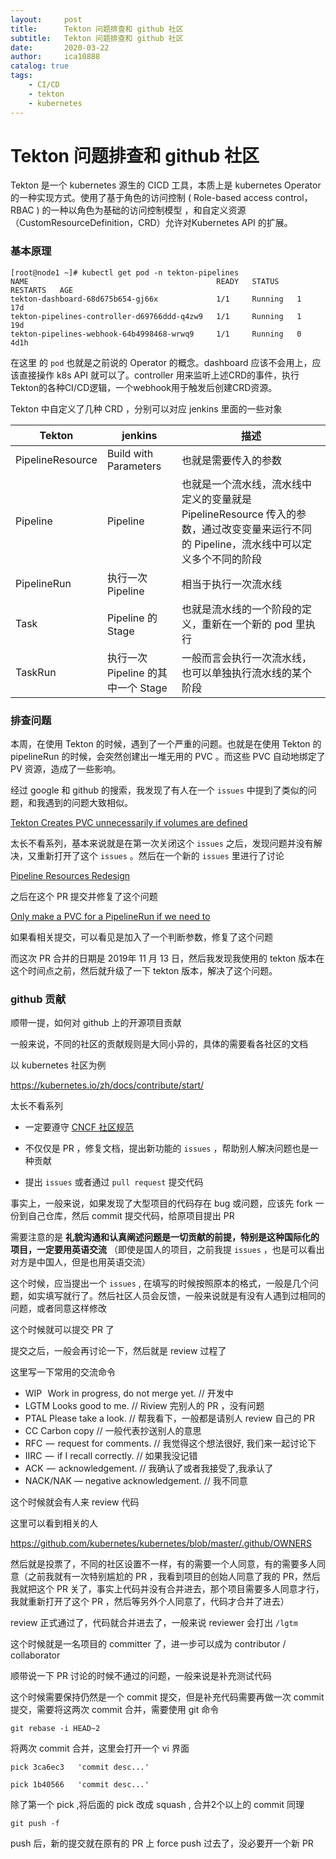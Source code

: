 ```yaml
---
layout:     post
title:      Tekton 问题排查和 github 社区
subtitle:   Tekton 问题排查和 github 社区
date:       2020-03-22
author:     ica10888
catalog: true
tags:
    - CI/CD
    - tekton
    - kubernetes
---
```


# Tekton 问题排查和 github 社区

Tekton 是一个 kubernetes 源生的 CICD 工具，本质上是 kubernetes Operator  的一种实现方式。使用了基于角色的访问控制 ( Role-based access control，RBAC ) 的一种以角色为基础的访问控制模型 ，和自定义资源（CustomResourceDefinition，CRD）允许对Kubernetes API 的扩展。

### 基本原理

``` shell
[root@node1 ~]# kubectl get pod -n tekton-pipelines
NAME                                          READY   STATUS    RESTARTS   AGE
tekton-dashboard-68d675b654-gj66x             1/1     Running   1          17d
tekton-pipelines-controller-d69766ddd-q4zw9   1/1     Running   1          19d
tekton-pipelines-webhook-64b4998468-wrwq9     1/1     Running   0          4d1h
```

在这里 的 `pod` 也就是之前说的 Operator  的概念。dashboard 应该不会用上，应该直接操作 k8s API 就可以了。controller  用来监听上述CRD的事件，执行Tekton的各种CI/CD逻辑，一个webhook用于触发后创建CRD资源。 

Tekton 中自定义了几种 CRD ，分别可以对应 jenkins 里面的一些对象

| Tekton           | jenkins                           | 描述                                                         |
| ---------------- | --------------------------------- | ------------------------------------------------------------ |
| PipelineResource | Build with Parameters             | 也就是需要传入的参数                                         |
| Pipeline         | Pipeline                          | 也就是一个流水线，流水线中定义的变量就是PipelineResource 传入的参数，通过改变变量来运行不同的 Pipeline，流水线中可以定义多个不同的阶段 |
| PipelineRun      | 执行一次Pipeline                  | 相当于执行一次流水线                                         |
| Task             | Pipeline 的 Stage                 | 也就是流水线的一个阶段的定义，重新在一个新的 pod 里执行      |
| TaskRun          | 执行一次Pipeline 的其中一个 Stage | 一般而言会执行一次流水线，也可以单独执行流水线的某个阶段     |

### 排查问题

本周，在使用 Tekton 的时候，遇到了一个严重的问题。也就是在使用 Tekton 的 pipelineRun 的时候，会突然创建出一堆无用的 PVC 。而这些 PVC 自动地绑定了 PV 资源，造成了一些影响。

经过 google 和 github 的搜索，我发现了有人在一个 `issues` 中提到了类似的问题，和我遇到的问题大致相似。

[Tekton Creates PVC unnecessarily if volumes are defined](https://github.com/tektoncd/pipeline/issues/937)

太长不看系列，基本来说就是在第一次关闭这个 `issues` 之后，发现问题并没有解决，又重新打开了这个  `issues`  。然后在一个新的 `issues` 里进行了讨论

[Pipeline Resources Redesign](https://github.com/tektoncd/pipeline/issues/1673)

之后在这个 PR 提交并修复了这个问题

[Only make a PVC for a PipelineRun if we need to](https://github.com/tektoncd/pipeline/pull/1545)

如果看相关提交，可以看见是加入了一个判断参数，修复了这个问题

而这次 PR 合并的日期是 2019年 11 月 13 日，然后我发现我使用的 tekton 版本在这个时间点之前，然后就升级了一下 tekton 版本，解决了这个问题。

### github 贡献

顺带一提，如何对 github 上的开源项目贡献

一般来说，不同的社区的贡献规则是大同小异的，具体的需要看各社区的文档

以 kubernetes 社区为例

https://kubernetes.io/zh/docs/contribute/start/

太长不看系列

- 一定要遵守 [CNCF 社区规范](https://github.com/cncf/foundation/blob/master/code-of-conduct.md)

- 不仅仅是 PR ，修复文档，提出新功能的 `issues` ，帮助别人解决问题也是一种贡献
- 提出 `issues` 或者通过 `pull request` 提交代码

事实上，一般来说，如果发现了大型项目的代码存在 bug 或问题，应该先 fork 一份到自己仓库，然后 commit 提交代码，给原项目提出 PR

需要注意的是 **礼貌沟通和认真阐述问题是一切贡献的前提，特别是这种国际化的项目，一定要用英语交流**  （即使是国人的项目，之前我提 `issues` ，也是可以看出对方是中国人，但是也用英语交流）

这个时候，应当提出一个 `issues` , 在填写的时候按照原本的格式，一般是几个问题，如实填写就行了。然后社区人员会反馈，一般来说就是有没有人遇到过相同的问题，或者同意这样修改

这个时候就可以提交 PR 了

提交之后，一般会再讨论一下，然后就是 review 过程了

这里写一下常用的交流命令

- WIP   Work in progress, do not merge yet. // 开发中
- LGTM Looks good to me. // Riview 完别人的 PR ，没有问题
- PTAL Please take a look. // 帮我看下，一般都是请别人 review 自己的 PR
- CC Carbon copy // 一般代表抄送别人的意思
- RFC  —  request for comments. // 我觉得这个想法很好, 我们来一起讨论下
- IIRC  —  if I recall correctly. // 如果我没记错
- ACK  —  acknowledgement. // 我确认了或者我接受了,我承认了
- NACK/NAK — negative acknowledgement. // 我不同意

这个时候就会有人来 review 代码

这里可以看到相关的人

https://github.com/kubernetes/kubernetes/blob/master/.github/OWNERS

然后就是投票了，不同的社区设置不一样，有的需要一个人同意，有的需要多人同意（之前我就有一次特别尴尬的 PR ，我看到项目的创始人同意了我的 PR，然后我就把这个 PR 关了，事实上代码并没有合并进去，那个项目需要多人同意才行，我就重新打开了这个 PR ，然后等另外个人同意了，代码才合并了进去）

review 正式通过了，代码就合并进去了，一般来说 reviewer 会打出 `/lgtm`

这个时候就是一名项目的 committer 了，进一步可以成为 contributor / collaborator

顺带说一下 PR 讨论的时候不通过的问题，一般来说是补充测试代码

这个时候需要保持仍然是一个 commit 提交，但是补充代码需要再做一次 commit 提交，需要将这两次 commit 合并，需要使用 git 命令

``` shell
git rebase -i HEAD~2
```

将两次 commit 合并，这里会打开一个 vi 界面

``` shell
pick 3ca6ec3   'commit desc...'

pick 1b40566   'commit desc...'
```

除了第一个 pick ,将后面的 pick 改成 squash , 合并2个以上的 commit 同理

``` shell
git push -f
```

push 后，新的提交就在原有的 PR 上 force push 过去了，没必要开一个新 PR
